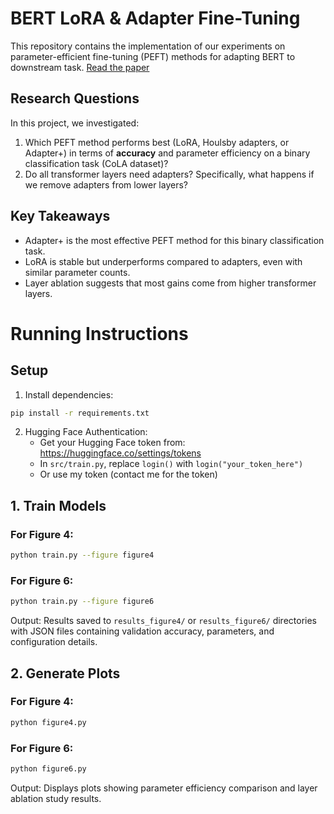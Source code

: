 # BERT LoRA & Adapter Fine-Tuning

This repository contains the implementation of our experiments on parameter-efficient fine-tuning (PEFT) methods for adapting BERT to downstream task.
[Read the paper](paper/bert_peft_paper.pdf)

## Research Questions

In this project, we investigated:

1. Which PEFT method performs best (LoRA, Houlsby adapters, or Adapter+) in terms of **accuracy** and parameter efficiency on a binary classification task (CoLA dataset)?
2. Do all transformer layers need adapters? Specifically, what happens if we remove adapters from lower layers?

## Key Takeaways

* Adapter+ is the most effective PEFT method for this binary classification task.
* LoRA is stable but underperforms compared to adapters, even with similar parameter counts.
* Layer ablation suggests that most gains come from higher transformer layers.

# Running Instructions

## Setup

1. Install dependencies:
```bash
pip install -r requirements.txt
```

2. Hugging Face Authentication:
   - Get your Hugging Face token from: https://huggingface.co/settings/tokens
   - In `src/train.py`, replace `login()` with `login("your_token_here")`
   - Or use my token (contact me for the token)

## 1. Train Models

### For Figure 4:
```bash
python train.py --figure figure4
```

### For Figure 6:
```bash
python train.py --figure figure6
```

Output: Results saved to `results_figure4/` or `results_figure6/` directories with JSON files containing validation accuracy, parameters, and configuration details.

## 2. Generate Plots

### For Figure 4:
```bash
python figure4.py
```

### For Figure 6:
```bash
python figure6.py
```

Output: Displays plots showing parameter efficiency comparison and layer ablation study results.




